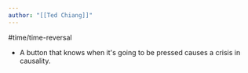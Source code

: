 ```yaml
---
author: "[[Ted Chiang]]"
---
```


#time/time-reversal 

- A button that knows when it's going to be pressed causes a crisis in causality. 
